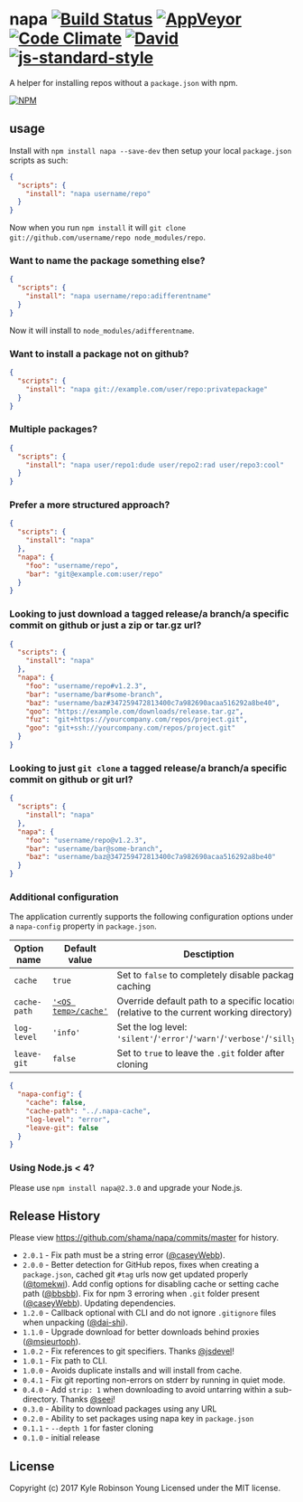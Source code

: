 # napa [![Build Status](http://img.shields.io/travis/shama/napa.svg?label=Travis%20CI%20build)](https://travis-ci.org/shama/napa) [![AppVeyor](https://img.shields.io/appveyor/ci/shama/napa.svg?label=AppVeyor%20build)](https://ci.appveyor.com/project/shama/napa/branch/master) [![Code Climate](https://img.shields.io/codeclimate/coverage/github/shama/napa.svg)](https://codeclimate.com/github/shama/napa) [![David](https://img.shields.io/david/shama/napa.svg)](https://david-dm.org/shama/napa) [![js-standard-style](https://img.shields.io/badge/code%20style-standard-brightgreen.svg?style=flat)](http://standardjs.com/)

A helper for installing repos without a `package.json` with npm.

[![NPM](https://nodei.co/npm/napa.png?downloads=true)](https://nodei.co/npm/napa/)

## usage

Install with `npm install napa --save-dev` then setup your local `package.json` scripts as such:

```json
{
  "scripts": {
    "install": "napa username/repo"
  }
}
```

Now when you run `npm install` it will `git clone git://github.com/username/repo node_modules/repo`.

### Want to name the package something else?

```json
{
  "scripts": {
    "install": "napa username/repo:adifferentname"
  }
}
```

Now it will install to `node_modules/adifferentname`.

### Want to install a package not on github?

```json
{
  "scripts": {
    "install": "napa git://example.com/user/repo:privatepackage"
  }
}
```

### Multiple packages?

```json
{
  "scripts": {
    "install": "napa user/repo1:dude user/repo2:rad user/repo3:cool"
  }
}
```

### Prefer a more structured approach?

```json
{
  "scripts": {
    "install": "napa"
  },
  "napa": {
    "foo": "username/repo",
    "bar": "git@example.com:user/repo"
  }
}
```

### Looking to just download a tagged release/a branch/a specific commit on github or just a zip or tar.gz url?

```json
{
  "scripts": {
    "install": "napa"
  },
  "napa": {
    "foo": "username/repo#v1.2.3",
    "bar": "username/bar#some-branch",
    "baz": "username/baz#347259472813400c7a982690acaa516292a8be40",
    "qoo": "https://example.com/downloads/release.tar.gz",
    "fuz": "git+https://yourcompany.com/repos/project.git",
    "goo": "git+ssh://yourcompany.com/repos/project.git"
  }
}
```

### Looking to just `git clone` a tagged release/a branch/a specific commit on github or git url?

```json
{
  "scripts": {
    "install": "napa"
  },
  "napa": {
    "foo": "username/repo@v1.2.3",
    "bar": "username/bar@some-branch",
    "baz": "username/baz@347259472813400c7a982690acaa516292a8be40"
  }
}
```

### Additional configuration

The application currently supports the following configuration options under a `napa-config` property in `package.json`.

Option name | Default value | Desctiption
---|---|---
`cache` | `true` | Set to `false` to completely disable package caching
`cache-path` | [`'<OS temp>/cache'`](https://github.com/shama/napa/blob/master/lib/pkg.js#L8) | Override default path to a specific location<br>(relative to the current working directory)
`log-level` | `'info'`  | Set the log level: `'silent'`/`'error'`/`'warn'`/`'verbose'`/`'silly'`
`leave-git` | `false` | Set to `true` to leave the `.git` folder after cloning

```json
{
  "napa-config": {
    "cache": false,
    "cache-path": "../.napa-cache",
    "log-level": "error",
    "leave-git": false
  }
}
```

### Using Node.js < 4?
Please use `npm install napa@2.3.0` and upgrade your Node.js.

## Release History

Please view https://github.com/shama/napa/commits/master for history.

* `2.0.1` - Fix path must be a string error ([@caseyWebb](//github.com/caseyWebb)).
* `2.0.0` - Better detection for GitHub repos, fixes when creating a `package.json`, cached git `#tag` urls now get updated properly ([@tomekwi](//github.com/tomekwi)). Add config options for disabling cache or setting cache path ([@bbsbb](//github.com/bbsbb)). Fix for npm 3 erroring when `.git` folder present ([@caseyWebb](//github.com/caseyWebb)). Updating dependencies.
* `1.2.0` - Callback optional with CLI and do not ignore `.gitignore` files when unpacking ([@dai-shi](//github.com/dai-shi)).
* `1.1.0` - Upgrade download for better downloads behind proxies ([@msieurtoph](//github.com/msieurtoph)).
* `1.0.2` - Fix references to git specifiers. Thanks [@jsdevel](//github.com/jsdevel)!
* `1.0.1` - Fix path to CLI.
* `1.0.0` - Avoids duplicate installs and will install from cache.
* `0.4.1` - Fix git reporting non-errors on stderr by running in quiet mode.
* `0.4.0` - Add `strip: 1` when downloading to avoid untarring within a sub-directory. Thanks [@seei](//github.com/seei)!
* `0.3.0` - Ability to download packages using any URL
* `0.2.0` - Ability to set packages using napa key in `package.json`
* `0.1.1` - `--depth 1` for faster cloning
* `0.1.0` - initial release

## License
Copyright (c) 2017 Kyle Robinson Young
Licensed under the MIT license.
